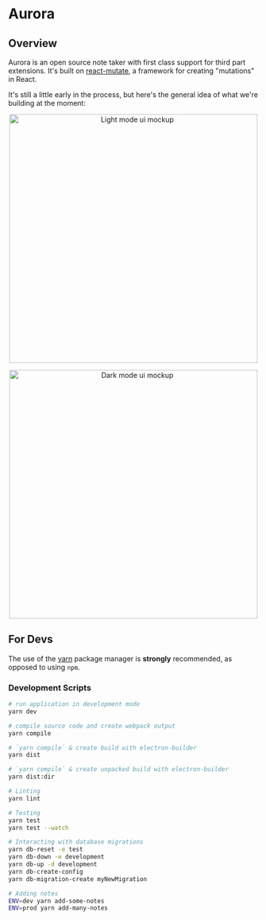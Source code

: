 # Aurora

## Overview
Aurora is an open source note taker with first class support for third part extensions. It's built on [react-mutate](https://github.com/Flaque/react-mutate), a framework for creating "mutations" in React. 

It's still a little early in the process, but here's the general idea of what we're building at the moment:


<p align="center">
  <img src="https://i.imgur.com/QCrot4G.png" alt="Light mode ui mockup" width="500px" />
</p>

<p align="center">
  <img src="https://i.imgur.com/kURH8c2.png" alt="Dark mode ui mockup" width="500px" />
</p>


## For Devs 
The use of the [yarn](https://yarnpkg.com/) package manager is **strongly** recommended, as opposed to using `npm`.

### Development Scripts

```bash
# run application in development mode
yarn dev

# compile source code and create webpack output
yarn compile

# `yarn compile` & create build with electron-builder
yarn dist

# `yarn compile` & create unpacked build with electron-builder
yarn dist:dir

# Linting
yarn lint

# Testing
yarn test
yarn test --watch

# Interacting with database migrations
yarn db-reset -e test
yarn db-down -e development
yarn db-up -d development
yarn db-create-config
yarn db-migration-create myNewMigration

# Adding notes
ENV=dev yarn add-some-notes
ENV=prod yarn add-many-notes

```
